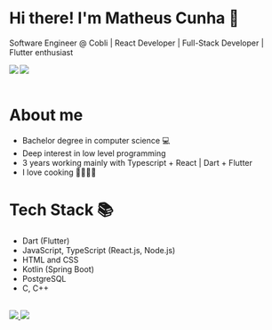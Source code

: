 # Hi there! I'm Matheus Cunha 👋

Software Engineer @ Cobli | React Developer | Full-Stack Developer | Flutter enthusiast

<img align="left" with="45%" src="https://github-readme-stats.vercel.app/api?username=matheushw&show_icons=true&theme=tokyonight" />

<img align="left" with="45%" src="https://github-readme-stats.vercel.app/api/top-langs/?username=matheushw&layout=compact&theme=tokyonight" />

<br clear="left"/>
<br/>

# About me
- Bachelor degree in computer science 💻
- Deep interest in low level programming
- 3 years working mainly with Typescript + React | Dart + Flutter
- I love cooking 🍛👨🏻‍🍳

# Tech Stack 📚

- Dart (Flutter)
- JavaScript, TypeScript (React.js, Node.js)
- HTML and CSS
- Kotlin (Spring Boot)
- PostgreSQL
- C, C++

<br/>

<a href="https://www.linkedin.com/in/matheus-barcellos-de-castro-cunha-2579a753/">
    <img src="https://img.shields.io/badge/linkedin-%230077B5.svg?style=for-the-badge&logo=linkedin&logoColor=white">
</a>
<a href="mailto: cunhamatheusc@gmail.com">
    <img src="https://img.shields.io/badge/Gmail-D14836?style=for-the-badge&logo=gmail&logoColor=white">
<a>


<!--
**matheushw/matheushw** is a ✨ _special_ ✨ repository because its `README.md` (this file) appears on your GitHub profile.

Here are some ideas to get you started:

- 🔭 I’m currently working on ...
- 🌱 I’m currently learning ...
- 👯 I’m looking to collaborate on ...
- 🤔 I’m looking for help with ...
- 💬 Ask me about ...
- 📫 How to reach me: ...
- 😄 Pronouns: ...
- ⚡ Fun fact: ...
-->
